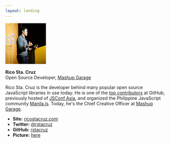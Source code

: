 ```yaml
---
layout: landing
---
```


<a href='images/picture3.jpg'><img src='images/picture3.jpg' width='128'></a>

**Rico Sta. Cruz**<br>
Open Source Developer, [Mashup Garage]

Rico Sta. Cruz is the developer behind many popular open source 
JavaScript libraries in use today. He is one of the [top contributors] at 
GitHub, previously hosted of [JSConf Asia], and organized the Philippine 
JavaScript community [Manila.js]. Today, he's the Chief Creative Officer at [Mashup Garage].

* __Site:__ [ricostacruz.com]
* __Twitter:__ [@rstacruz](https://twitter.com/rstacruz)
* __GitHub:__ [rstacruz](https://github.com/rstacruz)
* __Picture:__ [here](images/picture3.jpg)

[top contributors]: http://git.io/top
[ricostacruz.com]: http://ricostacruz.com
[Manila.js]: http://manilajs.com
[Nadarei]: http://nadarei.co
[JSConf Asia]: http://2013.jsconf.asia
[Mashup Garage]: http://www.mashupgarage.com
